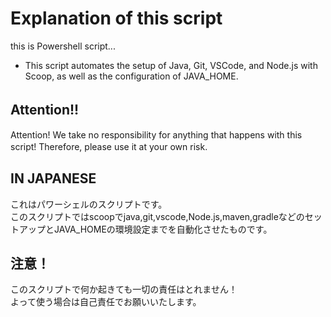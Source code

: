 # Explanation of this script
this is Powershell script...  

- This script automates the setup of Java, Git, VSCode, and Node.js with Scoop, as well as the configuration of JAVA_HOME.  

## Attention!!　　
Attention! We take no responsibility for anything that happens with this script! Therefore, please use it at your own risk.　　

## IN JAPANESE  
これはパワーシェルのスクリプトです。  
このスクリプトではscoopでjava,git,vscode,Node.js,maven,gradleなどのセットアップとJAVA_HOMEの環境設定までを自動化させたものです。  

## 注意！　
このスクリプトで何か起きても一切の責任はとれません！  
よって使う場合は自己責任でお願いいたします。　　

